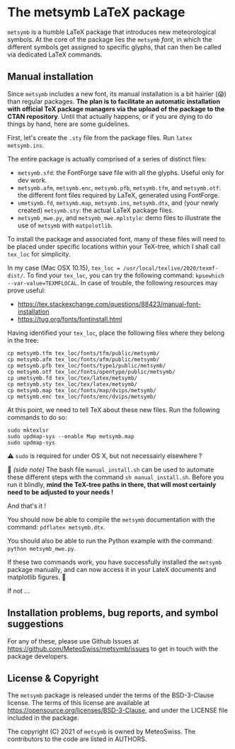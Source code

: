 # The metsymb LaTeX package

`metsymb` is a humble LaTeX package that introduces new meteorological symbols. At the core of the package lies the `metsymb` *font*, in which the different symbols get assigned to specific glyphs, that can then be called via dedicated LaTeX commands.

## Manual installation

Since `metsymb` includes a new font, its manual installation is a bit hairier (:scream:) than regular packages. **The plan is to facilitate an automatic installation with official TeX package managers via the upload of the package to the CTAN repository**. Until that actually happens, or if you are dying to do things by hand, here are some guidelines.

First, let's create the `.sty` file from the package files. Run `latex metsymb.ins`.

The entire package is actually comprised of a series of distinct files:
 - `metsymb.sfd`: the FontForge save file with all the glyphs. Useful only for dev work.
 - `metsymb.afm`, `metsymb.enc`, `metsymb.pfb`, `metsymb.tfm`, and `metsymb.otf`: the different font files required by LaTeX, generated using FontForge.
 - `umetsymb.fd`, `metsymb.map`, `metsymb.ins`, `metsymb.dtx`, and (your newly created) `metsymb.sty`: the actual LaTeX package files.
 - `metsymb_mwe.py`, and `metsymb_mwe.mplstyle`: demo files to illustrate the use of `metsymb` with `matpolotlib`.

To install the package and associated font, many of these files will need to be placed under specific locations within your TeX-tree, which I shall call `tex_loc` for simplicity.

In my case (Mac OSX 10.15), `tex_loc = /usr/local/texlive/2020/texmf-dist/`. To find your `tex_loc`, you can try the following command: `kpsewhich --var-value=TEXMFLOCAL`. In case of trouble, the following resources may prove useful:
 - https://tex.stackexchange.com/questions/88423/manual-font-installation
 - https://tug.org/fonts/fontinstall.html

Having identified your `tex_loc`, place the following files where they belong in the tree:
```
cp metsymb.tfm tex_loc/fonts/tfm/public/metsymb/
cp metsymb.afm tex_loc/fonts/afm/public/metsymb/
cp metsymb.pfb tex_loc/fonts/type1/public/metsymb/
cp metsymb.otf tex_loc/fonts/opentype/public/metsymb/
cp umetsymb.fd tex_loc/tex/latex/metsymb/
cp metsymb.sty tex_loc/tex/latex/metsymb/
cp metsymb.map tex_loc/fonts/map/dvips/metsymb/
cp metsymb.enc tex_loc/fonts/enc/dvips/metsymb/
```

At this point, we need to tell TeX about these new files. Run the following commands to do so:
```
sudo mktexlsr
sudo updmap-sys --enable Map metsymb.map
sudo updmap-sys
```
:warning: `sudo` is required for under OS X, but not necessairly elsewhere ?

:wave: *(side note)* The bash file `manual_install.sh` can be used to automate these different steps with the command `sh manual_install.sh`. Before you run it blindly, **mind the TeX-tree paths in there, that will most certainly need to be adjusted to your needs !**

And that's it !

You should now be able to compile the `metsymb` documentation with the command: `pdflatex metsymb.dtx`.

You should also be able to run the Python example with the command: `python metsymb_mwe.py`.

If these two commands work, you have successfully installed the `metsymb` package manually, and can now access it in your LateX documents and matplotlib figures. :tada:

If not ...

## Installation problems, bug reports, and symbol suggestions

For any of these, please use Github Issues at https://github.com/MeteoSwiss/metsymb/issues to get in touch with the package developers.

## License & Copyright

The `metsymb` package is released under the terms of the BSD-3-Clause license. The terms of this license are available at https://opensource.org/licenses/BSD-3-Clause, and under the LICENSE file included in the package.

The copyright (C) 2021 of `metsymb` is owned by MeteoSwiss. The contributors to the code are listed in AUTHORS.
